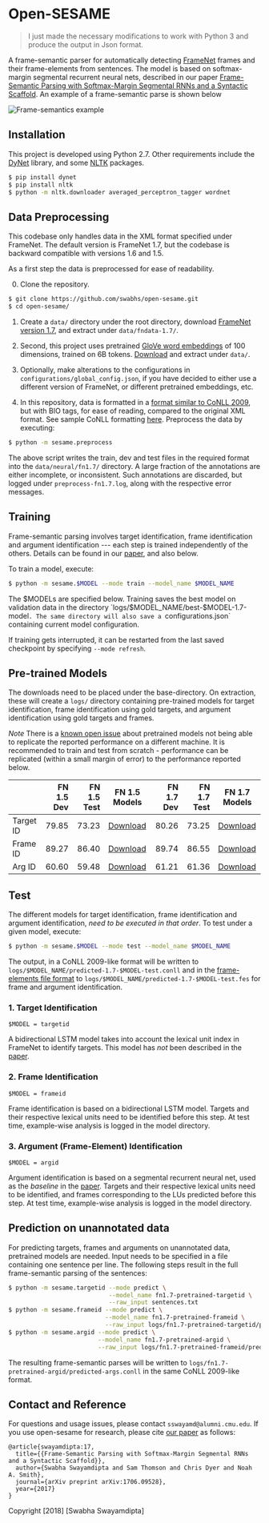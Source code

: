 # Open-SESAME

> I just made the necessary modifications to work with Python 3 and produce the output in Json format.

A frame-semantic parser for automatically detecting [FrameNet](https://framenet.icsi.berkeley.edu/fndrupal/) frames and their frame-elements from sentences. The model is based on  softmax-margin segmental recurrent neural nets, described in our paper [Frame-Semantic Parsing with Softmax-Margin Segmental RNNs and a Syntactic Scaffold](https://arxiv.org/abs/1706.09528). An example of a frame-semantic parse is shown below

![Frame-semantics example](fig/fsp-example.png)

## Installation

This project is developed using Python 2.7. Other requirements include the [DyNet](http://dynet.readthedocs.io/en/latest/python.html) library, and some [NLTK](https://www.nltk.org/) packages.

```sh
$ pip install dynet
$ pip install nltk
$ python -m nltk.downloader averaged_perceptron_tagger wordnet
```

## Data Preprocessing

This codebase only handles data in the XML format specified under FrameNet. The default version is FrameNet 1.7, but the codebase is backward compatible with versions 1.6 and 1.5.

As a first step the data is preprocessed for ease of readability.

0. Clone the repository.
```sh
$ git clone https://github.com/swabhs/open-sesame.git
$ cd open-sesame/
 ```

1. Create a `data/` directory under the root directory, download [FrameNet version 1.7](https://drive.google.com/open?id=1s4SDt_yDhT8qFs1MZJbeFf-XeiNPNnx7), and extract  under `data/fndata-1.7/`.

2. Second, this project uses pretrained [GloVe word embeddings](https://nlp.stanford.edu/projects/glove/) of 100 dimensions, trained on 6B tokens. [Download](http://nlp.stanford.edu/data/glove.6B.zip) and extract under `data/`.

3. Optionally, make alterations to the configurations in `configurations/global_config.json`, if you have decided to either use a different version of FrameNet, or different pretrained embeddings, etc.

4. In this repository, data is formatted in a [format similar to CoNLL 2009](https://ufal.mff.cuni.cz/conll2009-st/task-description.html), but with BIO tags, for ease of reading, compared to the original XML format. See sample CoNLL formatting [here](https://github.com/swabhs/open-sesame/blob/master/sample.fn1.7.train.conll). Preprocess the data by executing:
```sh
$ python -m sesame.preprocess
```
The above script writes the train, dev and test files in the required format into the `data/neural/fn1.7/` directory. A large fraction of the annotations are either incomplete, or inconsistent. Such annotations are discarded, but logged under `preprocess-fn1.7.log`, along with the respective error messages.


## Training

Frame-semantic parsing involves target identification, frame identification and argument identification --- each step is trained independently of the others. Details can be found in our [paper](https://arxiv.org/abs/1706.09528), and also below.

To train a model, execute:

```sh
$ python -m sesame.$MODEL --mode train --model_name $MODEL_NAME
```

The $MODELs are specified below. Training saves the best model on validation data in the directory `logs/$MODEL_NAME/best-$MODEL-1.7-model`. The same directory will also save a `configurations.json` containing current model configuration.

If training gets interrupted, it can be restarted from the last saved checkpoint by specifying `--mode refresh`.

## Pre-trained Models

The downloads need to be placed under the base-directory. On extraction, these will create a `logs/` directory containing pre-trained models for target identification, frame identification using gold targets, and argument identification using gold targets and frames.

*Note* There is a [known open issue](https://github.com/swabhs/open-sesame/issues/15) about pretrained models not being able to replicate the reported performance on a different machine. It is recommended to train and test from scratch - performance can be replicated (within a small margin of error) to the performance reported below.

|           |  FN 1.5 Dev | FN 1.5 Test | FN 1.5 Models                                                                             |  FN 1.7 Dev | FN 1.7 Test | FN 1.7 Models                                                                             |
|-----------|------------:|------------:|------------------------------------------------------------------------------------------------------|------------:|------------:|------------------------------------------------------------------------------------------------------|
| Target ID |       79.85 |       73.23 | [Download](https://drive.google.com/open?id=1xrBKFOwdqLDim2X3kGysV6B8k1ThXDZh) | 80.26 | 73.25 | [Download](https://drive.google.com/open?id=1sS0OPw1uYxeOUK0drkvfZsFkRNgnVUAC) |
| Frame ID  |       89.27 |       86.40 | [Download](https://drive.google.com/open?id=1Ma1h1x8QDsJFQW047_9KvNLblkxlDdGb) | 89.74 | 86.55 | [Download](https://drive.google.com/open?id=1me1V0CrZF5HVWiDBqZ4LHZVSpsWfW3-8)  |
| Arg ID    |       60.60 |       59.48 | [Download](https://drive.google.com/open?id=1TopWIEvmzQ8MBypo-xrCAokW4bZg1oGz) | 61.21 | 61.36 | [Download](https://drive.google.com/open?id=1ys-DIGhJSHgt8VjstMtlkPnYqtlzMSHe)  |

## Test

The different models for target identification, frame identification and argument identification, *need to be executed in that order*.
To test under a given model, execute:

```sh
$ python -m sesame.$MODEL --mode test --model_name $MODEL_NAME
```

The output, in a CoNLL 2009-like format will be written to `logs/$MODEL_NAME/predicted-1.7-$MODEL-test.conll` and in the [frame-elements file format](https://github.com/Noahs-ARK/semafor/tree/master/training/data) to `logs/$MODEL_NAME/predicted-1.7-$MODEL-test.fes` for frame and argument identification.

### 1. Target Identification

`$MODEL = targetid`

A bidirectional LSTM model takes into account the lexical unit index in FrameNet to identify targets. This model has *not* been described in the [paper](https://arxiv.org/abs/1706.09528).

### 2. Frame Identification

`$MODEL = frameid`

Frame identification is based on a bidirectional LSTM model. Targets and their respective lexical units need to be identified before this step. At test time, example-wise analysis is logged in the model directory.

### 3. Argument (Frame-Element) Identification

`$MODEL = argid`

Argument identification is based on a segmental recurrent neural net, used as the *baseline* in the [paper](https://arxiv.org/abs/1706.09528). Targets and their respective lexical units need to be identified, and frames corresponding to the LUs predicted before this step. At test time, example-wise analysis is logged in the model directory.

## Prediction on unannotated data

For predicting targets, frames and arguments on unannotated data, pretrained models are needed. Input needs to be specified in a file containing one sentence per line. The following steps result in the full frame-semantic parsing of the sentences:

```sh
$ python -m sesame.targetid --mode predict \
                            --model_name fn1.7-pretrained-targetid \
                            --raw_input sentences.txt
$ python -m sesame.frameid --mode predict \
                           --model_name fn1.7-pretrained-frameid \
                           --raw_input logs/fn1.7-pretrained-targetid/predicted-targets.conll
$ python -m sesame.argid --mode predict \
                         --model_name fn1.7-pretrained-argid \
                         --raw_input logs/fn1.7-pretrained-frameid/predicted-frames.conll
```

The resulting frame-semantic parses will be written to `logs/fn1.7-pretrained-argid/predicted-args.conll` in the same CoNLL 2009-like format.

## Contact and Reference

For questions and usage issues, please contact `sswayamd@alumni.cmu.edu`. If you use open-sesame for research, please cite [our paper](https://arxiv.org/pdf/1706.09528.pdf) as follows:

```
@article{swayamdipta:17,
  title={{Frame-Semantic Parsing with Softmax-Margin Segmental RNNs and a Syntactic Scaffold}},
  author={Swabha Swayamdipta and Sam Thomson and Chris Dyer and Noah A. Smith},
  journal={arXiv preprint arXiv:1706.09528},
  year={2017}
}
```
Copyright [2018] [Swabha Swayamdipta]
